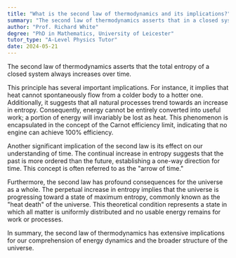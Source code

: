 ```yaml
---
title: "What is the second law of thermodynamics and its implications?"
summary: "The second law of thermodynamics asserts that in a closed system, total entropy will consistently rise over time, indicating a natural tendency towards disorder and energy dispersal."
author: "Prof. Richard White"
degree: "PhD in Mathematics, University of Leicester"
tutor_type: "A-Level Physics Tutor"
date: 2024-05-21
---
```


The second law of thermodynamics asserts that the total entropy of a closed system always increases over time.

This principle has several important implications. For instance, it implies that heat cannot spontaneously flow from a colder body to a hotter one. Additionally, it suggests that all natural processes trend towards an increase in entropy. Consequently, energy cannot be entirely converted into useful work; a portion of energy will invariably be lost as heat. This phenomenon is encapsulated in the concept of the Carnot efficiency limit, indicating that no engine can achieve $100\%$ efficiency.

Another significant implication of the second law is its effect on our understanding of time. The continual increase in entropy suggests that the past is more ordered than the future, establishing a one-way direction for time. This concept is often referred to as the "arrow of time."

Furthermore, the second law has profound consequences for the universe as a whole. The perpetual increase in entropy implies that the universe is progressing toward a state of maximum entropy, commonly known as the "heat death" of the universe. This theoretical condition represents a state in which all matter is uniformly distributed and no usable energy remains for work or processes.

In summary, the second law of thermodynamics has extensive implications for our comprehension of energy dynamics and the broader structure of the universe.
    